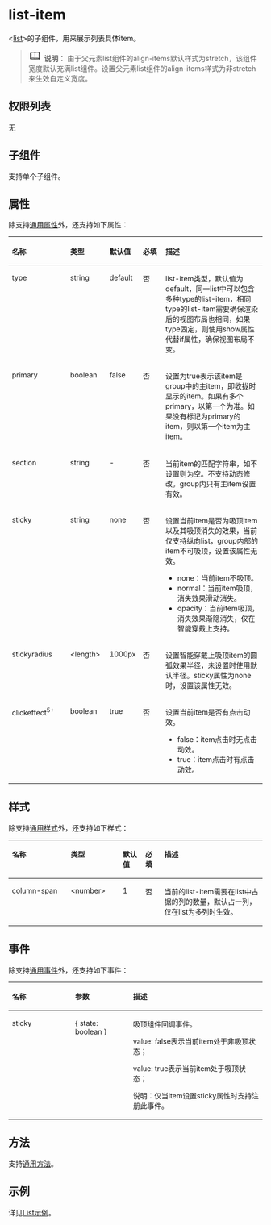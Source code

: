 # list-item<a name="ZH-CN_TOPIC_0000001127125046"></a>

<[list](js-components-container-list.md)\>的子组件，用来展示列表具体item。

>![](../../public_sys-resources/icon-note.gif) **说明：** 
>由于父元素list组件的align-items默认样式为stretch，该组件宽度默认充满list组件。设置父元素list组件的align-items样式为非stretch来生效自定义宽度。

## 权限列表<a name="section11257113618419"></a>

无

## 子组件<a name="section9288143101012"></a>

支持单个子组件。

## 属性<a name="section2907183951110"></a>

除支持[通用属性](js-components-common-attributes.md)外，还支持如下属性：

<a name="table1868413436126"></a>
<table><thead align="left"><tr id="row7684164319127"><th class="cellrowborder" valign="top" width="23.119999999999997%" id="mcps1.1.6.1.1"><p id="zh-cn_topic_0000001058340523_a9ba8c579217b4b8b841b035f1d28b20e"><a name="zh-cn_topic_0000001058340523_a9ba8c579217b4b8b841b035f1d28b20e"></a><a name="zh-cn_topic_0000001058340523_a9ba8c579217b4b8b841b035f1d28b20e"></a>名称</p>
</th>
<th class="cellrowborder" valign="top" width="15.479999999999999%" id="mcps1.1.6.1.2"><p id="zh-cn_topic_0000001058340523_a633002333b024497914a4b172446f14e"><a name="zh-cn_topic_0000001058340523_a633002333b024497914a4b172446f14e"></a><a name="zh-cn_topic_0000001058340523_a633002333b024497914a4b172446f14e"></a>类型</p>
</th>
<th class="cellrowborder" valign="top" width="11.76%" id="mcps1.1.6.1.3"><p id="zh-cn_topic_0000001058340523_a4950f7884c6540b9ad523ac34657d952"><a name="zh-cn_topic_0000001058340523_a4950f7884c6540b9ad523ac34657d952"></a><a name="zh-cn_topic_0000001058340523_a4950f7884c6540b9ad523ac34657d952"></a>默认值</p>
</th>
<th class="cellrowborder" valign="top" width="9.08%" id="mcps1.1.6.1.4"><p id="p3684134381211"><a name="p3684134381211"></a><a name="p3684134381211"></a>必填</p>
</th>
<th class="cellrowborder" valign="top" width="40.56%" id="mcps1.1.6.1.5"><p id="zh-cn_topic_0000001058340523_a1313564aa9404a338447087d5918c17d"><a name="zh-cn_topic_0000001058340523_a1313564aa9404a338447087d5918c17d"></a><a name="zh-cn_topic_0000001058340523_a1313564aa9404a338447087d5918c17d"></a>描述</p>
</th>
</tr>
</thead>
<tbody><tr id="row14827156171315"><td class="cellrowborder" valign="top" width="23.119999999999997%" headers="mcps1.1.6.1.1 "><p id="p2095581381314"><a name="p2095581381314"></a><a name="p2095581381314"></a>type</p>
</td>
<td class="cellrowborder" valign="top" width="15.479999999999999%" headers="mcps1.1.6.1.2 "><p id="p1956151315137"><a name="p1956151315137"></a><a name="p1956151315137"></a>string</p>
</td>
<td class="cellrowborder" valign="top" width="11.76%" headers="mcps1.1.6.1.3 "><p id="p8956111351319"><a name="p8956111351319"></a><a name="p8956111351319"></a>default</p>
</td>
<td class="cellrowborder" valign="top" width="9.08%" headers="mcps1.1.6.1.4 "><p id="p14956141314133"><a name="p14956141314133"></a><a name="p14956141314133"></a>否</p>
</td>
<td class="cellrowborder" valign="top" width="40.56%" headers="mcps1.1.6.1.5 "><p id="p1595671312135"><a name="p1595671312135"></a><a name="p1595671312135"></a>list-item类型，默认值为default，同一list中可以包含多种type的list-item，相同type的list-item需要确保渲染后的视图布局也相同，如果type固定，则使用show属性代替if属性，确保视图布局不变。</p>
</td>
</tr>
<tr id="row182818671318"><td class="cellrowborder" valign="top" width="23.119999999999997%" headers="mcps1.1.6.1.1 "><p id="p209561313171315"><a name="p209561313171315"></a><a name="p209561313171315"></a>primary</p>
</td>
<td class="cellrowborder" valign="top" width="15.479999999999999%" headers="mcps1.1.6.1.2 "><p id="p195631313131"><a name="p195631313131"></a><a name="p195631313131"></a>boolean</p>
</td>
<td class="cellrowborder" valign="top" width="11.76%" headers="mcps1.1.6.1.3 "><p id="p7956181316134"><a name="p7956181316134"></a><a name="p7956181316134"></a>false</p>
</td>
<td class="cellrowborder" valign="top" width="9.08%" headers="mcps1.1.6.1.4 "><p id="p1895681321315"><a name="p1895681321315"></a><a name="p1895681321315"></a>否</p>
</td>
<td class="cellrowborder" valign="top" width="40.56%" headers="mcps1.1.6.1.5 "><p id="p995671314134"><a name="p995671314134"></a><a name="p995671314134"></a>设置为true表示该item是group中的主item，即收拢时显示的item。如果有多个primary，以第一个为准。如果没有标记为primary的item，则以第一个item为主item。</p>
</td>
</tr>
<tr id="row16295321132"><td class="cellrowborder" valign="top" width="23.119999999999997%" headers="mcps1.1.6.1.1 "><p id="p16956101311310"><a name="p16956101311310"></a><a name="p16956101311310"></a>section</p>
</td>
<td class="cellrowborder" valign="top" width="15.479999999999999%" headers="mcps1.1.6.1.2 "><p id="p195611135133"><a name="p195611135133"></a><a name="p195611135133"></a>string</p>
</td>
<td class="cellrowborder" valign="top" width="11.76%" headers="mcps1.1.6.1.3 "><p id="p209561413191315"><a name="p209561413191315"></a><a name="p209561413191315"></a>-</p>
</td>
<td class="cellrowborder" valign="top" width="9.08%" headers="mcps1.1.6.1.4 "><p id="p20956111318130"><a name="p20956111318130"></a><a name="p20956111318130"></a>否</p>
</td>
<td class="cellrowborder" valign="top" width="40.56%" headers="mcps1.1.6.1.5 "><p id="p2956161391313"><a name="p2956161391313"></a><a name="p2956161391313"></a>当前item的匹配字符串，如不设置则为空。不支持动态修改。group内只有主item设置有效。</p>
</td>
</tr>
<tr id="row1629515214134"><td class="cellrowborder" valign="top" width="23.119999999999997%" headers="mcps1.1.6.1.1 "><p id="p2095641311138"><a name="p2095641311138"></a><a name="p2095641311138"></a>sticky</p>
</td>
<td class="cellrowborder" valign="top" width="15.479999999999999%" headers="mcps1.1.6.1.2 "><p id="p6957141317138"><a name="p6957141317138"></a><a name="p6957141317138"></a>string</p>
</td>
<td class="cellrowborder" valign="top" width="11.76%" headers="mcps1.1.6.1.3 "><p id="p295771313131"><a name="p295771313131"></a><a name="p295771313131"></a>none</p>
</td>
<td class="cellrowborder" valign="top" width="9.08%" headers="mcps1.1.6.1.4 "><p id="p199571613151311"><a name="p199571613151311"></a><a name="p199571613151311"></a>否</p>
</td>
<td class="cellrowborder" valign="top" width="40.56%" headers="mcps1.1.6.1.5 "><p id="p29571313131310"><a name="p29571313131310"></a><a name="p29571313131310"></a>设置当前item是否为吸顶item以及其吸顶消失的效果，当前仅支持纵向list，group内部的item不可吸顶，设置该属性无效。</p>
<a name="ul69572137130"></a><a name="ul69572137130"></a><ul id="ul69572137130"><li>none：当前item不吸顶。</li><li>normal：当前item吸顶，消失效果滑动消失。</li><li>opacity：当前item吸顶，消失效果渐隐消失，仅在智能穿戴上支持。</li></ul>
</td>
</tr>
<tr id="row4396145720125"><td class="cellrowborder" valign="top" width="23.119999999999997%" headers="mcps1.1.6.1.1 "><p id="p195701331315"><a name="p195701331315"></a><a name="p195701331315"></a>stickyradius</p>
</td>
<td class="cellrowborder" valign="top" width="15.479999999999999%" headers="mcps1.1.6.1.2 "><p id="p2095751320137"><a name="p2095751320137"></a><a name="p2095751320137"></a>&lt;length&gt;</p>
</td>
<td class="cellrowborder" valign="top" width="11.76%" headers="mcps1.1.6.1.3 "><p id="p795718138135"><a name="p795718138135"></a><a name="p795718138135"></a>1000px</p>
</td>
<td class="cellrowborder" valign="top" width="9.08%" headers="mcps1.1.6.1.4 "><p id="p1495781391311"><a name="p1495781391311"></a><a name="p1495781391311"></a>否</p>
</td>
<td class="cellrowborder" valign="top" width="40.56%" headers="mcps1.1.6.1.5 "><p id="p1295771341313"><a name="p1295771341313"></a><a name="p1295771341313"></a>设置智能穿戴上吸顶item的圆弧效果半径，未设置时使用默认半径。sticky属性为none时，设置该属性无效。</p>
</td>
</tr>
<tr id="row6359185421211"><td class="cellrowborder" valign="top" width="23.119999999999997%" headers="mcps1.1.6.1.1 "><p id="p109577139132"><a name="p109577139132"></a><a name="p109577139132"></a>clickeffect<sup id="sup1375415364114"><a name="sup1375415364114"></a><a name="sup1375415364114"></a>5+</sup></p>
</td>
<td class="cellrowborder" valign="top" width="15.479999999999999%" headers="mcps1.1.6.1.2 "><p id="p9957161341310"><a name="p9957161341310"></a><a name="p9957161341310"></a>boolean</p>
</td>
<td class="cellrowborder" valign="top" width="11.76%" headers="mcps1.1.6.1.3 "><p id="p99571013181316"><a name="p99571013181316"></a><a name="p99571013181316"></a>true</p>
</td>
<td class="cellrowborder" valign="top" width="9.08%" headers="mcps1.1.6.1.4 "><p id="p139571513121313"><a name="p139571513121313"></a><a name="p139571513121313"></a>否</p>
</td>
<td class="cellrowborder" valign="top" width="40.56%" headers="mcps1.1.6.1.5 "><p id="p99581613141313"><a name="p99581613141313"></a><a name="p99581613141313"></a>设置当前item是否有点击动效。</p>
<a name="ul1958513101318"></a><a name="ul1958513101318"></a><ul id="ul1958513101318"><li>false：item点击时无点击动效。</li><li>true：item点击时有点击动效。</li></ul>
</td>
</tr>
</tbody>
</table>

## 样式<a name="section5775351116"></a>

除支持[通用样式](js-components-common-styles.md)外，还支持如下样式：

<a name="table164819331216"></a>
<table><thead align="left"><tr id="row1548217331922"><th class="cellrowborder" valign="top" width="23.11768823117688%" id="mcps1.1.6.1.1"><p id="p19482733426"><a name="p19482733426"></a><a name="p19482733426"></a>名称</p>
</th>
<th class="cellrowborder" valign="top" width="20.477952204779523%" id="mcps1.1.6.1.2"><p id="p174821332212"><a name="p174821332212"></a><a name="p174821332212"></a>类型</p>
</th>
<th class="cellrowborder" valign="top" width="8.869113088691131%" id="mcps1.1.6.1.3"><p id="p1948203319214"><a name="p1948203319214"></a><a name="p1948203319214"></a>默认值</p>
</th>
<th class="cellrowborder" valign="top" width="7.519248075192481%" id="mcps1.1.6.1.4"><p id="p1482733627"><a name="p1482733627"></a><a name="p1482733627"></a>必填</p>
</th>
<th class="cellrowborder" valign="top" width="40.01599840015999%" id="mcps1.1.6.1.5"><p id="p1348213331227"><a name="p1348213331227"></a><a name="p1348213331227"></a>描述</p>
</th>
</tr>
</thead>
<tbody><tr id="row124821733120"><td class="cellrowborder" valign="top" width="23.11768823117688%" headers="mcps1.1.6.1.1 "><p id="p34821331428"><a name="p34821331428"></a><a name="p34821331428"></a>column-span</p>
</td>
<td class="cellrowborder" valign="top" width="20.477952204779523%" headers="mcps1.1.6.1.2 "><p id="p24823331213"><a name="p24823331213"></a><a name="p24823331213"></a>&lt;number&gt;</p>
</td>
<td class="cellrowborder" valign="top" width="8.869113088691131%" headers="mcps1.1.6.1.3 "><p id="p1848211334211"><a name="p1848211334211"></a><a name="p1848211334211"></a>1</p>
</td>
<td class="cellrowborder" valign="top" width="7.519248075192481%" headers="mcps1.1.6.1.4 "><p id="p14482133318219"><a name="p14482133318219"></a><a name="p14482133318219"></a>否</p>
</td>
<td class="cellrowborder" valign="top" width="40.01599840015999%" headers="mcps1.1.6.1.5 "><p id="p24821933921"><a name="p24821933921"></a><a name="p24821933921"></a>当前的list-item需要在list中占据的列的数量，默认占一列，仅在list为多列时生效。</p>
</td>
</tr>
</tbody>
</table>

## 事件<a name="section1948820711216"></a>

除支持[通用事件](js-components-common-events.md)外，还支持如下事件：

<a name="table7489127521"></a>
<table><thead align="left"><tr id="row848957922"><th class="cellrowborder" valign="top" width="24.852485248524854%" id="mcps1.1.4.1.1"><p id="p748914712220"><a name="p748914712220"></a><a name="p748914712220"></a>名称</p>
</th>
<th class="cellrowborder" valign="top" width="22.82228222822282%" id="mcps1.1.4.1.2"><p id="p194899713219"><a name="p194899713219"></a><a name="p194899713219"></a>参数</p>
</th>
<th class="cellrowborder" valign="top" width="52.32523252325233%" id="mcps1.1.4.1.3"><p id="p14489471229"><a name="p14489471229"></a><a name="p14489471229"></a>描述</p>
</th>
</tr>
</thead>
<tbody><tr id="row14891075219"><td class="cellrowborder" valign="top" width="24.852485248524854%" headers="mcps1.1.4.1.1 "><p id="p124898715214"><a name="p124898715214"></a><a name="p124898715214"></a>sticky</p>
</td>
<td class="cellrowborder" valign="top" width="22.82228222822282%" headers="mcps1.1.4.1.2 "><p id="p048977429"><a name="p048977429"></a><a name="p048977429"></a>{ state: boolean }</p>
</td>
<td class="cellrowborder" valign="top" width="52.32523252325233%" headers="mcps1.1.4.1.3 "><p id="p3489773215"><a name="p3489773215"></a><a name="p3489773215"></a>吸顶组件回调事件。</p>
<p id="p44891171220"><a name="p44891171220"></a><a name="p44891171220"></a>value: false表示当前item处于非吸顶状态；</p>
<p id="p74892071427"><a name="p74892071427"></a><a name="p74892071427"></a>value: true表示当前item处于吸顶状态；</p>
<p id="p74895716210"><a name="p74895716210"></a><a name="p74895716210"></a>说明：仅当item设置sticky属性时支持注册此事件。</p>
</td>
</tr>
</tbody>
</table>

## 方法<a name="section2279124532420"></a>

支持[通用方法](js-components-common-methods.md)。

## 示例<a name="section634316188515"></a>

详见[List示例](js-components-container-list.md#section24931424488)。

